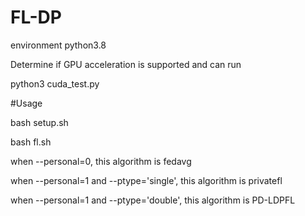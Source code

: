 # FL-DP
environment python3.8

Determine if GPU acceleration is supported and can run 

python3 cuda_test.py

#Usage

bash setup.sh

bash fl.sh

when --personal=0, this algorithm is fedavg

when --personal=1 and --ptype='single', this algorithm is privatefl

when --personal=1 and --ptype='double', this algorithm is PD-LDPFL

